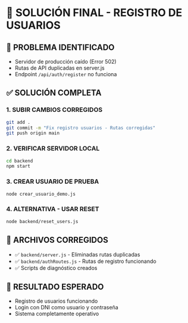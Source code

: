 # 🎯 SOLUCIÓN FINAL - REGISTRO DE USUARIOS

## 🚨 PROBLEMA IDENTIFICADO
- Servidor de producción caído (Error 502)
- Rutas de API duplicadas en server.js
- Endpoint `/api/auth/register` no funciona

## ✅ SOLUCIÓN COMPLETA

### 1. SUBIR CAMBIOS CORREGIDOS
```bash
git add .
git commit -m "Fix registro usuarios - Rutas corregidas"
git push origin main
```

### 2. VERIFICAR SERVIDOR LOCAL
```bash
cd backend
npm start
```

### 3. CREAR USUARIO DE PRUEBA
```bash
node crear_usuario_demo.js
```

### 4. ALTERNATIVA - USAR RESET
```bash
node backend/reset_users.js
```

## 🔧 ARCHIVOS CORREGIDOS
- ✅ `backend/server.js` - Eliminadas rutas duplicadas
- ✅ `backend/authRoutes.js` - Rutas de registro funcionando
- ✅ Scripts de diagnóstico creados

## 🚀 RESULTADO ESPERADO
- Registro de usuarios funcionando
- Login con DNI como usuario y contraseña
- Sistema completamente operativo 